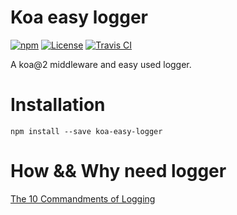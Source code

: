 # Koa easy logger
[![npm](https://img.shields.io/npm/v/koa-easy-logger.svg?style=flat-square)](koa-easy-logger)
[![License](https://img.shields.io/npm/l/koa-easy-logger.svg?style=flat-square)](https://www.npmjs.com/package/koa-easy-logger)
[![Travis CI](https://img.shields.io/travis/vanpipy/koa-easy-logger.svg?style=flat-square)](https://travis-ci.org/vanpipy/koa-easy-logger)

A koa@2 middleware and easy used logger.

# Installation
`npm install --save koa-easy-logger`

# How && Why need logger
[The 10 Commandments of Logging](http://www.masterzen.fr/2013/01/13/the-10-commandments-of-logging/)
